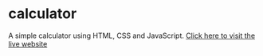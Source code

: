 # calculator
A simple calculator using HTML, CSS and JavaScript.
[Click here to visit the live website](https://hegdes007.github.io/calculator/)
